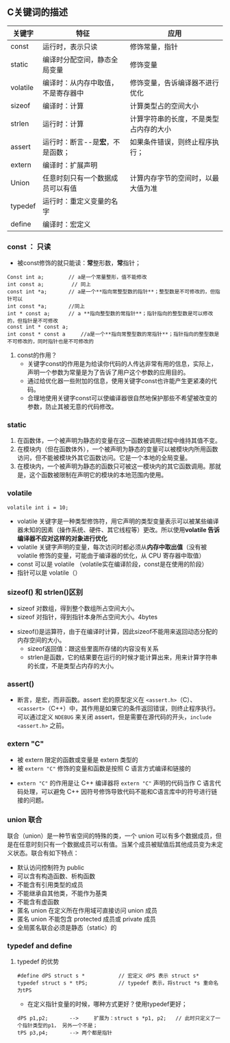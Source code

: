 ## C关键词的描述

| 关键字   | 特征                               | 应用                                   |
| -------- | ---------------------------------- | -------------------------------------- |
| const    | 运行时，表示只读                   | 修饰常量，指针                         |
| static   | 编译时分配空间，静态全局变量       | 修饰变量                               |
| volatile | 编译时：从内存中取值，不是寄存器中 | 修饰变量，告诉编译器不进行优化         |
| sizeof   | 编译时：计算                       | 计算类型占的空间大小                   |
| strlen   | 运行时：计算                       | 计算字符串的长度，不是类型占内存的大小 |
| assert   | 运行时：断言--是**宏**，不是函数； | 如果条件错误，则终止程序执行；         |
| extern   | 编译时：扩展声明                   |                                        |
| Union    | 任意时刻只有一个数据成员可以有值   | 计算内存字节的空间时，以最大值为准     |
| typedef  | 运行时：重定义变量的名字           |                                        |
| define   | 编译时：宏定义                     |                                        |



### const  ： 只读

+ 被const修饰的就只能读：**常**整形数，**常**指针；

```
Const int a; 		// a是一个常量整形，值不能修改
int const a;		 // 同上
const int *a; 		// a是一个**指向常整型数的指针**；整型数是不可修改的，但指针可以
int	const *a;		//同上
int * const a; 		// a **指向整型数的常指针**；指针指向的整型数是可以修改的，但指针是不可修改
const int * const a; 
int const * const a  	//a是一个**指向常整型数的常指针**；指针指向的整型数是不可修改的，同时指针也是不可修改的
```

1. const的作用？
   + 关键字const的作用是为给读你代码的人传达非常有用的信息，实际上，声明一个参数为常量是为了告诉了用户这个参数的应用目的。
   + 通过给优化器一些附加的信息，使用关键字const也许能产生更紧凑的代码。 
   + 合理地使用关键字const可以使编译器很自然地保护那些不希望被改变的参数，防止其被无意的代码修改。

### static

1.  在函数体，一个被声明为静态的变量在这一函数被调用过程中维持其值不变。 
2.  在模块内（但在函数体外），一个被声明为静态的变量可以被模块内所用函数访问，但不能被模块外其它函数访问。它是一个本地的全局变量。 
3. 在模块内，一个被声明为静态的函数只可被这一模块内的其它函数调用。那就是，这个函数被限制在声明它的模块的本地范围内使用。 
   

### volatile

```
volatile int i = 10; 
```

- volatile 关键字是一种类型修饰符，用它声明的类型变量表示可以被某些编译器未知的因素（操作系统、硬件、其它线程等）更改。所以使用**volatile 告诉编译器不应对这样的对象进行优化**
- volatile 关键字声明的变量，每次访问时都必须从**内存中取出值**（没有被 volatile 修饰的变量，可能由于编译器的优化，从 CPU 寄存器中取值）
- const 可以是 volatile （volatile实在编译阶段，const是在使用的阶段）
- 指针可以是 volatile（）

### sizeof() 和 strlen()区别

- sizeof 对数组，得到整个数组所占空间大小。
- sizeof 对指针，得到指针本身所占空间大小。4bytes

+ sizeof()是运算符，由于在编译时计算，因此sizeof不能用来返回动态分配的内存空间的大小。
  + sizeof返回值：跟这些里面所存储的内容没有关系
  + strlen是函数，它的结果要在运行的时候才能计算出来，用来计算字符串的长度，不是类型占内存的大小。

### assert()

+ 断言，是宏，而非函数。assert 宏的原型定义在 `<assert.h>`（C）、`<cassert>`（C++）中，其作用是如果它的条件返回错误，则终止程序执行。可以通过定义 `NDEBUG` 来关闭 assert，但是需要在源代码的开头，`include <assert.h>` 之前。

### extern "C"

- 被 extern 限定的函数或变量是 extern 类型的
- 被 `extern "C"` 修饰的变量和函数是按照 C 语言方式编译和链接的

+ `extern "C"` 的作用是让 C++ 编译器将 `extern "C"` 声明的代码当作 C 语言代码处理，可以避免 C++ 因符号修饰导致代码不能和C语言库中的符号进行链接的问题。

### union 联合

联合（union）是一种节省空间的特殊的类，一个 union 可以有多个数据成员，但是在任意时刻只有一个数据成员可以有值。当某个成员被赋值后其他成员变为未定义状态。联合有如下特点：

- 默认访问控制符为 public
- 可以含有构造函数、析构函数
- 不能含有引用类型的成员
- 不能继承自其他类，不能作为基类
- 不能含有虚函数
- 匿名 union 在定义所在作用域可直接访问 union 成员
- 匿名 union 不能包含 protected 成员或 private 成员
- 全局匿名联合必须是静态（static）的

### typedef and define

1. typedef 的优势

   ```
   #define dPS struct s * 			// 宏定义 dPS 表示 struct s*
   typedef struct s * tPS;			// typedef 表示，将struct *s 重命名为tPS
   ```

   + 在定义指针变量的时候，哪种方式更好？使用typedef更好；

   ```
   dPS p1,p2;		-->		扩展为：struct s *p1, p2;  	// 此时只定义了一个指针类型的p1， 另外一个不是；
   tPS p3,p4;		--> 两个都是指针
   ```

